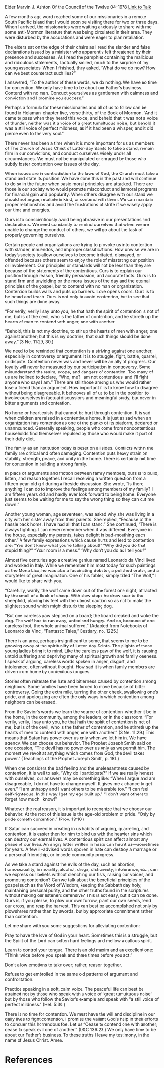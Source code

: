Elder Marvin J. Ashton
Of the Council of the Twelve
04-1978
[Link to Talk](https://www.churchofjesuschrist.org/study/general-conference/1978/04/no-time-for-contention?lang=eng)

A few months ago word reached some of our missionaries in a remote South Pacific island that I would soon be visiting there for two or three days. When I arrived, the missionaries were waiting anxiously to share with me some anti-Mormon literature that was being circulated in their area. They were disturbed by the accusations and were eager to plan retaliation.

The elders sat on the edge of their chairs as I read the slander and false declarations issued by a minister who apparently felt threatened by their presence and successes. As I read the pamphlet containing the malicious and ridiculous statements, I actually smiled, much to the surprise of my young associates. When I finished, they asked, “What do we do now? How can we best counteract such lies?”

I answered, “To the author of these words, we do nothing. We have no time for contention. We only have time to be about our Father’s business. Contend with no man. Conduct yourselves as gentlemen with calmness and conviction and I promise you success.”

Perhaps a formula for these missionaries and all of us to follow can be found in Helaman, chapter five, verse thirty, of the Book of Mormon. “And it came to pass when they heard this voice, and beheld that it was not a voice of thunder, neither was it a voice of a great tumultuous noise, but behold it was a still voice of perfect mildness, as if it had been a whisper, and it did pierce even to the very soul.”

There never has been a time when it is more important for us as members of The Church of Jesus Christ of Latter-day Saints to take a stand, remain firm in our convictions, and conduct ourselves wisely under all circumstances. We must not be manipulated or enraged by those who subtly foster contention over issues of the day.

When issues are in contradiction to the laws of God, the Church must take a stand and state its position. We have done this in the past and will continue to do so in the future when basic moral principles are attacked. There are those in our society who would promote misconduct and immoral programs for financial gain and popularity. When others disagree with our stand we should not argue, retaliate in kind, or contend with them. We can maintain proper relationships and avoid the frustrations of strife if we wisely apply our time and energies.

Ours is to conscientiously avoid being abrasive in our presentations and declarations. We need constantly to remind ourselves that when we are unable to change the conduct of others, we will go about the task of properly governing ourselves.

Certain people and organizations are trying to provoke us into contention with slander, innuendos, and improper classifications. How unwise we are in today’s society to allow ourselves to become irritated, dismayed, or offended because others seem to enjoy the role of misstating our position or involvement. Our principles or standards will not be less than they are because of the statements of the contentious. Ours is to explain our position through reason, friendly persuasion, and accurate facts. Ours is to stand firm and unyielding on the moral issues of the day and the eternal principles of the gospel, but to contend with no man or organization. Contention builds walls and puts up barriers. Love opens doors. Ours is to be heard and teach. Ours is not only to avoid contention, but to see that such things are done away.

“For verily, verily I say unto you, he that hath the spirit of contention is not of me, but is of the devil, who is the father of contention, and he stirreth up the hearts of men to contend with anger, one with another.

“Behold, this is not my doctrine, to stir up the hearts of men with anger, one against another; but this is my doctrine, that such things should be done away.” (3 Ne. 11:29, 30.)

We need to be reminded that contention is a striving against one another, especially in controversy or argument. It is to struggle, fight, battle, quarrel, or dispute. Contention never was and never will be an ally of progress. Our loyalty will never be measured by our participation in controversy. Some misunderstand the realm, scope, and dangers of contention. Too many of us are inclined to declare, “Who, me? I am not contentious, and I’ll fight anyone who says I am.” There are still those among us who would rather lose a friend than an argument. How important it is to know how to disagree without being disagreeable. It behooves all of us to be in the position to involve ourselves in factual discussions and meaningful study, but never in bitter arguments and contention.

No home or heart exists that cannot be hurt through contention. It is sad when children are raised in a contentious home. It is just as sad when an organization has contention as one of the planks of its platform, declared or unannounced. Generally speaking, people who come from noncontentious households find themselves repulsed by those who would make it part of their daily diet.

The family as an institution today is beset on all sides. Conflicts within the family are critical and often damaging. Contention puts heavy strain on stability, strength, peace, and unity in the home. There is certainly not time for contention in building a strong family.

In place of arguments and friction between family members, ours is to build, listen, and reason together. I recall receiving a written question from a fifteen-year-old girl during a fireside discussion. She wrote, “Is there anything I can do to improve the feelings among members of my family? I am fifteen years old and hardly ever look forward to being home. Everyone just seems to be waiting for me to say the wrong thing so they can cut me down.”

Another young woman, age seventeen, was asked why she was living in a city with her sister away from their parents. She replied, “Because of the hassle back home. I have had all that I can stand.” She continued, “There is always fighting. I can never remember when it was different. Everyone in the house, especially my parents, takes delight in bad-mouthing each other.” A few family expressions which cause hurts and lead to contention are: “You don’t know what you’re talking about!” “Why did you do that stupid thing?” “Your room is a mess.” “Why don’t you do as I tell you?”

Almost five centuries ago a creative genius named Leonardo da Vinci lived and worked in Italy. While we remember him most today for such paintings as the Mona Lisa, he was also a fascinating debater, a polished orator, and a storyteller of great imagination. One of his fables, simply titled “The Wolf,” I would like to share with you.

“Carefully, warily, the wolf came down out of the forest one night, attracted by the smell of a flock of sheep. With slow steps he drew near to the sheepfold, placing his feet with the utmost caution so as not to make the slightest sound which might disturb the sleeping dog.

“But one careless paw stepped on a board; the board creaked and woke the dog. The wolf had to run away, unfed and hungry. And so, because of one careless foot, the whole animal suffered.” (Adapted from Notebooks of Leonardo da Vinci, “Fantastic Tales,” Bestiary, no. 1225.)

There is an area, perhaps insignificant to some, that seems to me to be gnawing away at the spirituality of Latter-day Saints. The plights of these young ladies bring it to mind. Like the careless paw of the wolf, it is causing untold suffering and depriving many of spiritual growth and family oneness. I speak of arguing, careless words spoken in anger, disgust, and intolerance, often without thought. How sad it is when family members are driven from home by contentious tongues.

Stories often reiterate the hate and bitterness caused by contention among neighbors. Some families have been forced to move because of bitter controversy. Going the extra mile, turning the other cheek, swallowing one’s pride, and apologizing are often the only ways in which contention among neighbors can be erased.

From the Savior’s words we learn the source of contention, whether it be in the home, in the community, among the leaders, or in the classroom. “For verily, verily, I say unto you, he that hath the spirit of contention is not of me, but is of the devil, who is the father of contention, and he stirreth up the hearts of men to contend with anger, one with another.” (3 Ne. 11:29.) This means that Satan has power over us only when we let him in. We have agency. We can choose our behavior. The Prophet Joseph Smith said on one occasion, “The devil has no power over us only as we permit him. The moment we revolt at anything which comes from God, the devil takes power.” (Teachings of the Prophet Joseph Smith, p. 181.)

When one considers the bad feeling and the unpleasantness caused by contention, it is well to ask, “Why do I participate?” If we are really honest with ourselves, our answers may be something like: “When I argue and am disagreeable, I do not have to change myself. It gives me a chance to get even.” “I am unhappy and I want others to be miserable too.” “I can feel self-righteous. In this way I get my ego built up.” “I don’t want others to forget how much I know!”

Whatever the real reason, it is important to recognize that we choose our behavior. At the root of this issue is the age-old problem of pride. “Only by pride cometh contention.” (Prov. 13:10.)

If Satan can succeed in creating in us habits of arguing, quarreling, and contention, it is easier then for him to bind us with the heavier sins which can destroy our eternal lives. A contentious spirit can affect almost any phase of our lives. An angry letter written in haste can haunt us—sometimes for years. A few ill-advised words spoken in hate can destroy a marriage or a personal friendship, or impede community progress.

As we take a stand against the evils of the day, such as abortion, homosexuality, immorality, alcohol, drugs, dishonesty, intolerance, etc., can we express our beliefs without clenching our fists, raising our voices, and promoting contention? Can we talk about the beneficial principles of the gospel such as the Word of Wisdom, keeping the Sabbath day holy, maintaining personal purity, and the other truths found in the scriptures without making our listeners defensive? This is not easy, but it can be done. Ours is, if you please, to plow our own furrow, plant our own seeds, tend our crops, and reap the harvest. This can best be accomplished not only by plowshares rather than by swords, but by appropriate commitment rather than contention.

Let me share with you some suggestions for alleviating contention:





Pray to have the love of God in your heart. Sometimes this is a struggle, but the Spirit of the Lord can soften hard feelings and mellow a callous spirit.





Learn to control your tongue. There is an old maxim and an excellent one: “Think twice before you speak and three times before you act.”





Don’t allow emotions to take over; rather, reason together.





Refuse to get embroiled in the same old patterns of argument and confrontation.





Practice speaking in a soft, calm voice. The peaceful life can best be attained not by those who speak with a voice of “great tumultuous noise” but by those who follow the Savior’s example and speak with “a still voice of perfect mildness.” (Hel. 5:30.)





There is no time for contention. We must have the will and discipline in our daily lives to fight contention. I promise the valiant God’s help in their efforts to conquer this horrendous foe. Let us “Cease to contend one with another; cease to speak evil one of another.” (D&C 136:23.) We only have time to be about our Father’s business. To these truths I leave my testimony, in the name of Jesus Christ. Amen.

# References

